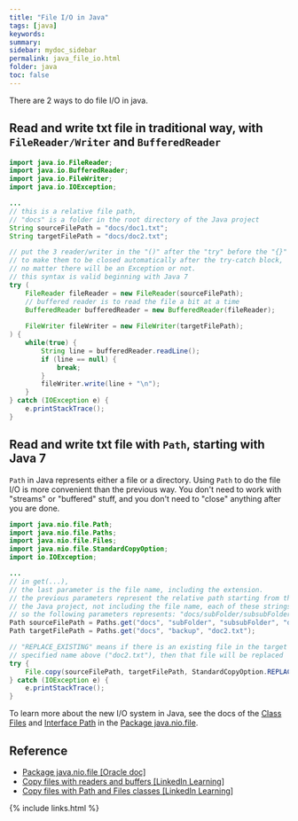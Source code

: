 ```yaml
---
title: "File I/O in Java"
tags: [java]
keywords:
summary:
sidebar: mydoc_sidebar
permalink: java_file_io.html
folder: java
toc: false
---
```

There are 2 ways to do file I/O in java.

## Read and write txt file in traditional way, with `FileReader/Writer` and `BufferedReader`
```java
import java.io.FileReader;
import java.io.BufferedReader;
import java.io.FileWriter;
import java.io.IOException;

...
// this is a relative file path,
// "docs" is a folder in the root directory of the Java project
String sourceFilePath = "docs/doc1.txt";
String targetFilePath = "docs/doc2.txt";

// put the 3 reader/writer in the "()" after the "try" before the "{}" is
// to make them to be closed automatically after the try-catch block,
// no matter there will be an Exception or not.
// this syntax is valid beginning with Java 7
try (
    FileReader fileReader = new FileReader(sourceFilePath);
    // buffered reader is to read the file a bit at a time
    BufferedReader bufferedReader = new BufferedReader(fileReader);
    
    FileWriter fileWriter = new FileWriter(targetFilePath);
) {
    while(true) {
        String line = bufferedReader.readLine();
        if (line == null) {
            break;
        }
        fileWriter.write(line + "\n");
    }
} catch (IOException e) {
    e.printStackTrace();
}
```

## Read and write txt file with `Path`, starting with Java 7
`Path` in Java represents either a file or a directory. Using `Path` to do the file I/O is more convenient than the previous way. You don't need to work with "streams" or "buffered" stuff, and you don't need to "close" anything after you are done.
```java
import java.nio.file.Path;
import java.nio.file.Paths;
import java.nio.file.Files;
import java.nio.file.StandardCopyOption;
import io.IOException;

...
// in get(...), 
// the last parameter is the file name, including the extension.
// the previous parameters represent the relative path starting from the root directory of
// the Java project, not including the file name, each of these strings represents a folder name.
// so the following parameters represents: "docs/subFolder/subsubFolder/doc1.txt":
Path sourceFilePath = Paths.get("docs", "subFolder", "subsubFolder", "doc1.txt");
Path targetFilePath = Paths.get("docs", "backup", "doc2.txt");

// "REPLACE_EXISTING" means if there is an existing file in the target path with the file name
// specified name above ("doc2.txt"), then that file will be replaced
try { 
    File.copy(sourceFilePath, targetFilePath, StandardCopyOption.REPLACE_EXISTING);
} catch (IOException e) {
    e.printStackTrace();
}
```

To learn more about the new I/O system in Java, see the docs of the [Class Files](https://docs.oracle.com/javase/7/docs/api/java/nio/file/Files.html) and [Interface Path](https://docs.oracle.com/javase/7/docs/api/java/nio/file/Path.html) in the [Package java.nio.file](https://docs.oracle.com/javase/7/docs/api/java/nio/file/package-summary.html).

## Reference
* [Package java.nio.file [Oracle doc]](https://docs.oracle.com/javase/7/docs/api/java/nio/file/package-summary.html)
* [Copy files with readers and buffers [LinkedIn Learning]](https://www.linkedin.com/learning/java-essential-training-objects-and-apis/copy-files-with-readers-and-buffers)
* [Copy files with Path and Files classes [LinkedIn Learning]](https://www.linkedin.com/learning/java-essential-training-objects-and-apis/copy-files-with-path-and-files-classes)


{% include links.html %}
